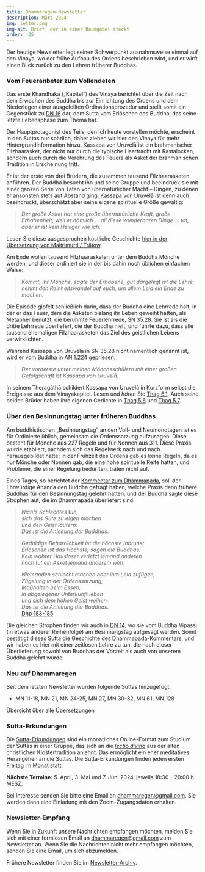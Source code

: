 ```yaml
---
title: Dhammaregen-Newsletter
description: März 2024
img: letter.png
img-alt: Brief, der in einer Baumgabel steckt
order: -35
---
```


Der heutige Newsletter legt seinen Schwerpunkt ausnahmsweise einmal auf den Vinaya, wo der frühe Aufbau des Ordens beschrieben wird, und er wirft einen Blick zurück zu den Lehren früherer Buddhas. 

### Vom Feueranbeter zum Vollendeten

Das erste Khandhaka („Kapitel“) des Vinaya berichtet über die Zeit nach dem Erwachen des Buddha bis zur Einrichtung des Ordens und dem Niederlegen einer ausgefeilten Ordinationsprozedur und stellt somit ein Gegenstück zu [DN 16](#/sutta/dn16/de/sabbamitta) dar, dem Sutta vom Erlöschen des Buddha, das seine letzte Lebensphase zum Thema hat.

Der Hauptprotagonist des Teils, den ich heute vorstellen möchte, erscheint in den Suttas nur spärlich, daher ziehen wir hier den Vinaya für mehr Hintergrundinformation hinzu. Kassapa von Uruvelā ist ein brahmanischer Filzhaarasket, der nicht nur durch die typische Haartracht mit Rastalocken, sondern auch durch die Verehrung des Feuers als Asket der brahmanischen Tradition in Erscheinung tritt.

Er ist der erste von drei Brüdern, die zusammen tausend Filzhaarasketen anführen. Der Buddha besucht ihn und seine Gruppe und beeindruck sie mit einer ganzen Serie von Taten von übernatürlicher Macht – Dingen, zu denen er ansonsten stets auf Abstand ging. Kassapa von Uruvelā ist denn auch beeindruckt, überschätzt aber seine eigene spirituelle Größe gewaltig:

> *Der große Asket hat eine große übernatürliche Kraft, große Erhabenheit, weil er nämlich … all diese wunderbaren Dinge … tat, aber er ist kein Heiliger wie ich.*

Lesen Sie diese ausgesprochen köstliche Geschichte [hier in der Übersetzung von Maitrimurti / Trätow](https://suttacentral.net/pli-tv-kd1/de/maitrimurti-traetow?lang=de&reference=main&highlight=true#12).

Am Ende wollen tausend Filzhaarasketen unter dem Buddha Mönche werden, und dieser ordiniert sie in der bis dahin noch üblichen einfachen Weise:

> *Kommt, ihr Mönche, sagte der Erhabene, gut dargelegt ist die Lehre, nehmt den Reinheitswandel auf euch, um allem Leid ein Ende zu machen.*

Die Episode gipfelt schließlich darin, dass der Buddha eine Lehrrede hält, in der er das Feuer, dem die Asketen bislang ihr Leben geweiht hatten, als Metapher benutzt: die berühmte Feuerlehrrede, [SN 35.28](#/sutta/sn35.28/de/sabbamitta). Sie ist als die dritte Lehrrede überliefert, die der Buddha hielt, und führte dazu, dass alle tausend ehemaligen Filzhaarasketen das Ziel des geistlichen Lebens verwirklichten.

Während Kassapa von Uruvelā in SN 35.28 nicht namentlich genannt ist, wird er vom Buddha in [AN 1.224](#/sutta/an1.224:1.1/de/sabbamitta) gepriesen:
> *Der vorderste unter meinen Mönchsschülern mit einer großen Gefolgschaft ist Kassapa von Uruvelā.*

In seinem Theragāthā schildert Kassapa von Uruvelā in Kurzform selbst die Ereignisse aus dem Vinayakapitel. Lesen und *hören* Sie [Thag 6.1](#/sutta/thag6.1/de/sabbamitta). Auch seine beiden Brüder haben ihre eigenen Gedichte in [Thag 5.6](#/sutta/thag5.6/de/sabbamitta) und [Thag 5.7](#/sutta/thag5.7/de/sabbamitta).

### Über den Besinnungstag unter früheren Buddhas

Am buddhistischen „Besinnungstag“ an den Voll- und Neumondtagen ist es für Ordinierte üblich, gemeinsam die Ordenssatzung aufzusagen. Diese besteht für Mönche aus 227 Regeln und für Nonnen aus 311. Diese Praxis wurde etabliert, nachdem sich das Regelwerk nach und nach herausgebildet hatte; in der Frühzeit des Ordens gab es keine Regeln, da es nur Mönche oder Nonnen gab, die eine hohe spirituelle Reife hatten, und Probleme, die einer Regelung bedurften, traten nicht auf.

Eines Tages, so berichtet der [Kommentar zum Dhammapada](https://www.ancient-buddhist-texts.net/English-Texts/Buddhist-Legends/14-04.htm), soll der Ehrwürdige Ānanda den Buddha gefragt haben, welche Praxis denn frühere Buddhas für den Besinnungstag gelehrt hätten, und der Buddha sagte diese Strophen auf, die im Dhammapada überliefert sind:

> *Nichts Schlechtes tun,*  
> *sich das Gute zu eigen machen*  
> *und den Geist läutern:*  
> *Das ist die Anleitung der Buddhas.*
>
> *Geduldige Beharrlichkeit ist die höchste Inbrunst.*  
> *Erlöschen ist das Höchste, sagen die Buddhas.*  
> *Kein wahrer Hausloser verletzt jemand anderen*  
> *noch tut ein Asket jemand anderem weh.*  
>
> *Niemanden schlecht machen oder ihm Leid zufügen,*  
> *Zügelung in der Ordenssatzung,*  
> *Maßhalten beim Essen,*  
> *in abgelegener Unterkunft leben*  
> *und sich dem hohen Geist weihen:*  
> *Das ist die Anleitung der Buddhas.*  
> [Dhp 183-185](#/sutta/dhp183:1/de/sabbamitta)

Die gleichen Strophen finden wir auch in [DN 14](#/sutta/dn14:3.28.1), wo sie vom Buddha Vipassī (in etwas anderer Reihenfolge) am Besinnungstag aufgesagt werden. Somit bestätigt dieses Sutta die Geschichte des Dhammapada-Kommentars, und wir haben es hier mit einer zeitlosen Lehre zu tun, die nach dieser Überlieferung sowohl von Buddhas der Vorzeit als auch von unserem Buddha gelehrt wurde.

### Neu auf Dhammaregen

Seit dem letzten Newsletter wurden folgende Suttas hinzugefügt:

- MN 11-18, MN 21, MN 24-25, MN 27, MN 30-32, MN 61, MN 128

[Übersicht](#/wiki/uebersetzung/uebersicht) über alle Übersetzungen

### Sutta-Erkundungen 

Die [Sutta-Erkundungen](#/wiki/erkundung) sind ein monatliches Online-Format zum Studium der Suttas in einer Gruppe, das sich an die [*lectio divina*](https://de.wikipedia.org/wiki/Lectio_divina) aus der alten christlichen Klostertradition anlehnt. Das ermöglicht ein eher meditatives Herangehen an die Suttas. Die Sutta-Erkundungen finden jeden ersten Freitag im Monat statt. 

**Nächste Termine:** 5. April, 3. Mai und 7. Juni 2024, jeweils 18:30 – 20:00 h MESZ.

Bei Interesse senden Sie bitte eine Email an [dhammaregen@gmail.com](mailto:dhammaregen@gmail.com). Sie werden dann eine Einladung mit den Zoom-Zugangsdaten erhalten.

### Newsletter-Empfang

Wenn Sie in Zukunft unsere Nachrichten empfangen möchten, melden Sie sich mit einer formlosen Email an [dhammaregen@gmail.com](mailto:dhammaregen@gmail.com) zum Newsletter an. Wenn Sie die Nachrichten nicht mehr empfangen möchten, senden Sie eine Email, um sich abzumelden. 

Frühere Newsletter finden Sie im [Newsletter-Archiv](#/wiki/news/inhalt).

